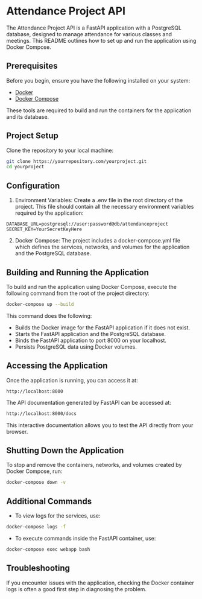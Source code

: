 # Attendance Project API

The Attendance Project API is a FastAPI application with a PostgreSQL database, designed to manage attendance for various classes and meetings. This README outlines how to set up and run the application using Docker Compose.

## Prerequisites

Before you begin, ensure you have the following installed on your system:

- [Docker](https://www.docker.com/get-started)
- [Docker Compose](https://docs.docker.com/compose/install/)

These tools are required to build and run the containers for the application and its database.

## Project Setup

Clone the repository to your local machine:

```bash
git clone https://yourrepository.com/yourproject.git
cd yourproject
```

## Configuration
1. Environment Variables:
Create a .env file in the root directory of the project. This file should contain all the necessary environment variables required by the application:
``` plaintext
DATABASE_URL=postgresql://user:password@db/attendanceproject
SECRET_KEY=YourSecretKeyHere
```

2. Docker Compose:
The project includes a docker-compose.yml file which defines the services, networks, and volumes for the application and the PostgreSQL database.

## Building and Running the Application
To build and run the application using Docker Compose, execute the following command from the root of the project directory:
  
  ```bash
  docker-compose up --build
  ```
This command does the following:

- Builds the Docker image for the FastAPI application if it does not exist.
- Starts the FastAPI application and the PostgreSQL database.
- Binds the FastAPI application to port 8000 on your localhost.
- Persists PostgreSQL data using Docker volumes.

## Accessing the Application
Once the application is running, you can access it at:

```arduino
http://localhost:8000
```

The API documentation generated by FastAPI can be accessed at:
```bash
http://localhost:8000/docs
```

This interactive documentation allows you to test the API directly from your browser.

## Shutting Down the Application

To stop and remove the containers, networks, and volumes created by Docker Compose, run:

```bash
docker-compose down -v
```

## Additional Commands
 
- To view logs for the services, use:
```bash
docker-compose logs -f
```

- To execute commands inside the FastAPI container, use:
```bash
docker-compose exec webapp bash
```

## Troubleshooting
If you encounter issues with the application, checking the Docker container logs is often a good first step in diagnosing the problem.